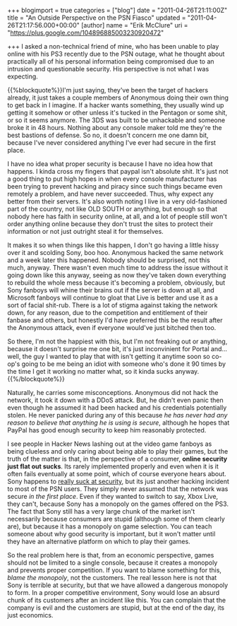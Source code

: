 +++
blogimport = true
categories = ["blog"]
date = "2011-04-26T21:11:00Z"
title = "An Outside Perspective on the PSN Fiasco"
updated = "2011-04-26T21:17:56.000+00:00"
[author]
name = "Erik McClure"
uri = "https://plus.google.com/104896885003230920472"

+++
I asked a non-technical friend of mine, who has been unable to play online with his PS3 recently due to the PSN outage, what he thought about practically all of his personal information being compromised due to an intrusion and questionable security. His perspective is not what I was expecting.

{{%blockquote%}}I'm just saying, they've been the target of hackers already, it just takes a couple members of Anonymous doing their own thing to get back in I imagine.  If a hacker wants something, they usually wind up getting it somehow or other unless it's tucked in the Pentagon or some shit, or so it seems anymore. The 3DS was built to be unhackable and someone broke it in 48 hours.  Nothing about any console maker told me they're the best bastions of defense. So no, it doesn't concern me one damn bit, because I've never considered anything I've ever had secure in the first place.

I have no idea what proper security is because I have no idea how that happens.  I kinda cross my fingers that paypal isn't absolute shit. It's just not a good thing to put high hopes in when every console manufacturer has been trying to prevent hacking and piracy since such things became even remotely a problem, and have never succeeded. Thus, why expect any better from their servers. It's also worth noting I live in a very old-fashioned part of the country, not like OLD SOUTH or anything, but enough so that nobody here has faith in security online, at all, and a lot of people still won't order anything online because they don't trust the sites to protect their information or not just outright steal it for themselves.

It makes it so when things like this happen, I don't go having a little hissy over it and scolding Sony, boo hoo. Anonymous hacked the same network and a week later this happened.  Nobody should be surprised, not this much, anyway. There wasn't even much time to address the issue without it going down like this anyway, seeing as now they've taken down everything to rebuild the whole mess because it's becoming a problem, obviously, but Sony fanboys will whine their brains out if the server is down at all, and Microsoft fanboys will continue to gloat that Live is better and use it as a sort of facial shit-rub. There is a lot of stigma against taking the network down, for any reason, due to the competition and entitlement of their fanbase and others, but honestly I'd have preferred this be the result after the Anonymous attack, even if everyone would've just bitched then too.

So there, I'm not the happiest with this, but I'm not freaking out or anything, because it doesn't surprise me one bit, it's just inconvinient for Portal and... well, the guy I wanted to play that with isn't getting it anytime soon so co-op's going to be me being an idiot with someone who's done it 90 times by the time I get it working no matter what, so it kinda sucks anyway.{{%/blockquote%}}

Naturally, he carries some misconceptions. Anonymous did not hack the network, it took it down with a DDoS attack. But, he didn't even panic then even though he assumed it had been hacked and his credentials potentially stolen. He never panicked during any of this because *he has never had any reason to believe that anything he is using is secure*, although he hopes that PayPal has good enough security to keep him reasonably protected.

I see people in Hacker News lashing out at the video game fanboys as being clueless and only caring about being able to play their games, but the truth of the matter is that, in the perspective of a consumer, **online security just flat out sucks**. Its rarely implemented properly and even when it is it often fails eventually at some point, which of course everyone hears about. Sony happens to [really suck at security](http://psx-scene.com/forums/f177/sony-has-been-bad-boy-ridiculous-levels-spying-81093/), but its just another hacking incident to most of the PSN users. They simply never assumed that the network was secure *in the first place*. Even if they wanted to switch to say, Xbox Live, they can't, because Sony has a monopoly on the games offered on the PS3. The fact that Sony still has a very large chunk of the market isn't necessarily because consumers are stupid (although some of them clearly are), but because it has a monopoly on game selection. You can teach someone about why good security is important, but it won't matter until they have an alternative platform on which to play their games.

So the real problem here is that, from an economic perspective, games should not be limited to a single console, because it creates a monopoly and prevents proper competition. If you want to blame something for this, *blame the monopoly*, not the customers. The real lesson here is not that Sony is terrible at security, but that we have allowed a dangerous monopoly to form. In a proper competitive environment, Sony would lose an absurd chunk of its customers after an incident like this. You can complain that the company is evil and the customers are stupid, but at the end of the day, its just economics.
